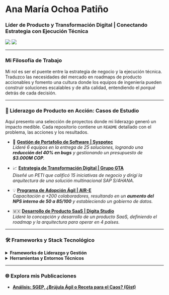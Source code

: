 # Ana María Ochoa Patiño
### Líder de Producto y Transformación Digital | Conectando Estrategia con Ejecución Técnica

[<img src="https://img.shields.io/badge/LinkedIn-0077B5?style=for-the-badge&logo=linkedin&logoColor=white" />](https://linkedin.com/in/8aanamaria)
[<img src="https://img.shields.io/badge/Email-D14836?style=for-the-badge&logo=gmail&logoColor=white" />](mailto:8a.anamaria@gmail.com)

---

### Mi Filosofía de Trabajo
Mi rol es ser el puente entre la estrategia de negocio y la ejecución técnica. Traduzco las necesidades del mercado en roadmaps de producto accionables y fomento una cultura donde los equipos de ingeniería pueden construir soluciones escalables y de alta calidad, entendiendo el *porqué* detrás de cada decisión.

---

### 🚀 Liderazgo de Producto en Acción: Casos de Estudio
Aquí presento una selección de proyectos donde mi liderazgo generó un impacto medible. Cada repositorio contiene un `README` detallado con el problema, las acciones y los resultados.

- 💼 [**Gestión de Portafolio de Software | Syspotec**](https://github.com/AnaMar-8a/Portfolio-Gestion-Software-Syspotec)
  <br> *Lideré 6 equipos en la entrega de 25 soluciones, logrando una **reducción del 40% en bugs** y gestionando un presupuesto de **$3.000M COP**.*

- 📈 [**Estrategia de Transformación Digital | Grupo GTA**](https://github.com/AnaMar-8a/Estrategia-Transformacion-Digital-GTA)
  <br> *Diseñé un PETI que calificó 15 iniciativas de negocio y dirigí la arquitectura de una solución multinacional SAP S/4HANA.*

- 💡 [**Programa de Adopción Ágil | AIR-E**](https://github.com/AnaMar-8a/Programa-Adopcion-Agil-AIR-E)
  <br> *Capacitación a +200 colaboradores, resultando en un **aumento del NPS interno de 50 a 85/100** y estableciendo un gobierno de datos.*

- 🇲🇽 [**Desarrollo de Producto SaaS | Digita Studio**](https://github.com/AnaMar-8a/Producto-SaaS-Mexico)
  <br> *Lideré la concepción y desarrollo de un producto SaaS, definiendo el roadmap y la arquitectura para operar en 4 países.*

---

### 🛠️ Frameworks y Stack Tecnológico

<details>
<summary><strong>Frameworks de Liderazgo y Gestión</strong></summary>
<p align="left">
  <img src="https://img.shields.io/badge/Agile-D06026?style=for-the-badge" title="Agile" />
  <img src="https://img.shields.io/badge/Scrum-0052CC?style=for-the-badge" title="Scrum" />
  <img src="https://img.shields.io/badge/Kanban-7A58B2?style=for-the-badge" title="Kanban" />
  <img src="https://img.shields.io/badge/PMBOK-A4193D?style=for-the-badge" title="Gestión de Proyectos (PMI/Híbridas)" />
  <img src="https://img.shields.io/badge/Design%20Thinking-4A4A4A?style=for-the-badge" title="Design Thinking" />
</p>
</details>

<details>
<summary><strong>Herramientas y Entornos Técnicos</strong></summary>
<p align="left">
  <img src="https://img.shields.io/badge/Jira-0052CC?style=for-the-badge&logo=Jira&logoColor=white" title="Jira" />
  <img src="https://img.shields.io/badge/Azure_DevOps-0078D7?style=for-the-badge&logo=azuredevops&logoColor=white" title="Azure DevOps" />
  <img src="https://img.shields.io/badge/Power_BI-F2C811?style=for-the-badge&logo=powerbi&logoColor=black" title="Power BI" />
  <img src="https://img.shields.io/badge/Figma-F24E1E?style=for-the-badge&logo=figma&logoColor=white" title="Figma" />
  <img src="https://img.shields.io/badge/Notion-000000?style=for-the-badge&logo=notion&logoColor=white" title="Notion" />
  <br>
  <img src="https://img.shields.io/badge/Cloud-008FD3?style=for-the-badge&logo=icloud&logoColor=white" title="Conceptos de Cloud (AWS/Azure)" />
  <img src="https://img.shields.io/badge/APIs-FB6E3C?style=for-the-badge" title="Diseño y Consumo de APIs REST" />
  <img src="https://img.shields.io/badge/DevOps-0078D7?style=for-the-badge" title="Fundamentos de DevOps" />
  <img src="https://img.shields.io/badge/SAP%20S/4HANA-0FAAFF?style=for-the-badge&logo=sap&logoColor=white" title="SAP S/4HANA (Funcional/Arquitectura)" />
</p>
</details>

---
### 🌐 Explora mis Publicaciones

- [**Análisis: SGEP, ¿Brújula Ágil o Receta para el Caos? (Gist)**](https://gist.github.com/AnaMar-8a/970ebea8197c6234bd0d57325f9c402b)
